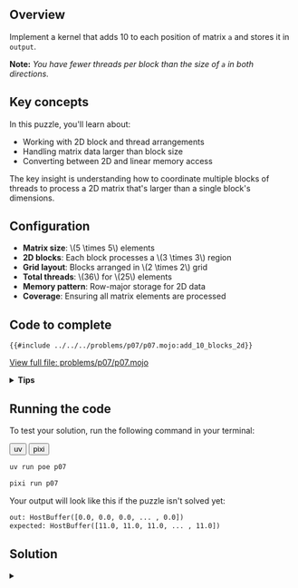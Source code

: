 ## Overview

Implement a kernel that adds 10 to each position of matrix `a` and stores it in `output`.

**Note:** _You have fewer threads per block than the size of `a` in both directions._

## Key concepts

In this puzzle, you'll learn about:

- Working with 2D block and thread arrangements
- Handling matrix data larger than block size
- Converting between 2D and linear memory access

The key insight is understanding how to coordinate multiple blocks of threads to process a 2D matrix that's larger than a single block's dimensions.

## Configuration

- **Matrix size**: \\(5 \times 5\\) elements
- **2D blocks**: Each block processes a \\(3 \times 3\\) region
- **Grid layout**: Blocks arranged in \\(2 \times 2\\) grid
- **Total threads**: \\(36\\) for \\(25\\) elements
- **Memory pattern**: Row-major storage for 2D data
- **Coverage**: Ensuring all matrix elements are processed

## Code to complete

```mojo
{{#include ../../../problems/p07/p07.mojo:add_10_blocks_2d}}
```
<a href="{{#include ../_includes/repo_url.md}}/blob/main/problems/p07/p07.mojo" class="filename">View full file: problems/p07/p07.mojo</a>

<details>
<summary><strong>Tips</strong></summary>

<div class="solution-tips">

1. Calculate global indices: `row = block_dim.y * block_idx.y + thread_idx.y`, `col = block_dim.x * block_idx.x + thread_idx.x`
2. Add guard: `if row < size and col < size`
3. Inside guard: think about how to add 10 in row-major way!
</div>
</details>

## Running the code

To test your solution, run the following command in your terminal:

<div class="code-tabs" data-tab-group="package-manager">
  <div class="tab-buttons">
    <button class="tab-button">uv</button>
    <button class="tab-button">pixi</button>
  </div>
  <div class="tab-content">

```bash
uv run poe p07
```

  </div>
  <div class="tab-content">

```bash
pixi run p07
```

  </div>
</div>

Your output will look like this if the puzzle isn't solved yet:
```txt
out: HostBuffer([0.0, 0.0, 0.0, ... , 0.0])
expected: HostBuffer([11.0, 11.0, 11.0, ... , 11.0])
```

## Solution

<details class="solution-details">
<summary></summary>

```mojo
{{#include ../../../solutions/p07/p07.mojo:add_10_blocks_2d_solution}}
```

<div class="solution-explanation">

This solution demonstrates key concepts of 2D block-based processing with raw memory:

1. **2D thread indexing**
   - Global row: `block_dim.y * block_idx.y + thread_idx.y`
   - Global col: `block_dim.x * block_idx.x + thread_idx.x`
   - Maps thread grid to matrix elements:
     ```txt
     5×5 matrix with 3×3 blocks:

     Block (0,0)         Block (1,0)
     [(0,0) (0,1) (0,2)] [(0,3) (0,4)    *  ]
     [(1,0) (1,1) (1,2)] [(1,3) (1,4)    *  ]
     [(2,0) (2,1) (2,2)] [(2,3) (2,4)    *  ]

     Block (0,1)         Block (1,1)
     [(3,0) (3,1) (3,2)] [(3,3) (3,4)    *  ]
     [(4,0) (4,1) (4,2)] [(4,3) (4,4)    *  ]
     [  *     *     *  ] [  *     *      *  ]
     ```
     (* = thread exists but outside matrix bounds)

2. **Memory layout**
   - Row-major linear memory: `index = row * size + col`
   - Example for 5×5 matrix:
     ```txt
     2D indices:    Linear memory:
     (2,1) -> 11   [00 01 02 03 04]
                   [05 06 07 08 09]
                   [10 11 12 13 14]
                   [15 16 17 18 19]
                   [20 21 22 23 24]
     ```

3. **Bounds checking**
   - Guard `row < size and col < size` handles:
     - Excess threads in partial blocks
     - Edge cases at matrix boundaries
     - 2×2 block grid with 3×3 threads each = 36 threads for 25 elements

4. **Block coordination**
   - Each 3×3 block processes part of 5×5 matrix
   - 2×2 grid of blocks ensures full coverage
   - Overlapping threads handled by bounds check
   - Efficient parallel processing across blocks

This pattern shows how to handle 2D data larger than block size while maintaining efficient memory access and thread coordination.
</div>
</details>
